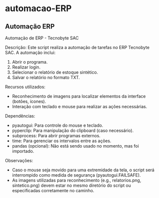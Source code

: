 # automacao-ERP

## Automação ERP

Automação de ERP - Tecnobyte SAC

Descrição:
Este script realiza a automação de tarefas no ERP Tecnobyte SAC. A automação inclui:
1. Abrir o programa.
2. Realizar login.
3. Selecionar o relatório de estoque sintético.
4. Salvar o relatório no formato TXT.

Recursos utilizados:
- Reconhecimento de imagens para localizar elementos da interface (botões, ícones).
- Interação com teclado e mouse para realizar as ações necessárias.

Dependências:
- pyautogui: Para controle do mouse e teclado.
- pyperclip: Para manipulação do clipboard (caso necessário).
- subprocess: Para abrir programas externos.
- time: Para gerenciar os intervalos entre as ações.
- pandas (opcional): Não está sendo usado no momento, mas foi importado.

Observações:
- Caso o mouse seja movido para uma extremidade da tela, o script será interrompido como medida de segurança (pyautogui.FAILSAFE).
- As imagens utilizadas para reconhecimento (e.g., relatorios.png, sintetico.png) devem estar no mesmo diretório do script ou especificadas corretamente no caminho.
